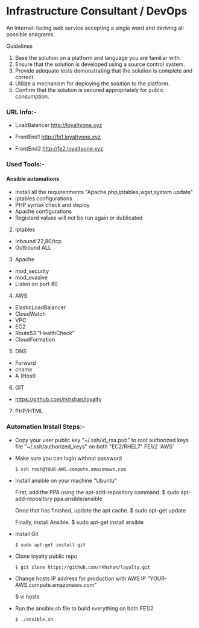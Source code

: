 
# Infrastructure Consultant / DevOps

An internet-facing web service accepting a single word and deriving all possible anagrams.

Guidelines

1. Base the solution on a platform and language you are familiar with.
2. Ensure that the solution is developed using a source control system.
3. Provide adequate tests demonstrating that the solution is complete and correct.
4. Utilize a mechanism for deploying the solution to the platform.
5. Confirm that the solution is secured appropriately for public consumption.



### URL Info:-

 - LoadBalancer		http://loyaltyone.xyz

 - FrontEnd1  		http://fe1.loyaltyone.xyz

 - FrontEnd2		http://fe2.loyaltyone.xyz



### Used Tools:-

####  Ansible automations
- Install all the requirenments "Apache,php,iptables,wget,system update"
- iptables configurations
- PHP syntax check and deploy
- Apache configurations
- Registerd values will not be run again or dublicated

2.  Iptables
- Inbound 22,80/tcp
- Outbound ALL

3.  Apache 
- mod_security
- mod_evasive 
- Listen on port 80 

4.  AWS 
- ElasticLoadBalancer
- CloudWatch
- VPC
- EC2
- Route53 "HealthCheck"
- CloudFormation

5.  DNS
- Forward
- cname
- A (Host)

6.  GIT
- https://github.com/rkhshan/loyalty

7.  PHP/HTML
 



### Automation Install Steps:-

 - Copy your user public key "~/.ssh/id_rsa.pub" to root authorized keys file "~/.ssh/authorized_keys" on both "EC2/RHEL7" FE1/2 'AWS'

 - Make sure you can login without password

       $ ssh root@YOUR-AWS.compute.amazonaws.com

 - Install ansible on your machine "Ubuntu"

	First, add the PPA using the apt-add-repository command.
	$ sudo apt-add-repository ppa:ansible/ansible

	Once that has finished, update the apt cache.
	$ sudo apt-get update

	Finally, install Ansible.
	$ sudo apt-get install ansible

 - Install Git

       $ sudo apt-get install git

 - Clone loyalty public repo

       $ git clone https://github.com/rkhshan/loyalty.git

 - Change hosts IP address for production with AWS IP "YOUR-AWS.compute.amazonaws.com"

      $ vi hosts

 - Run the ansible.sh file to build everything on both FE1/2

       $ ./ansible.sh



 


